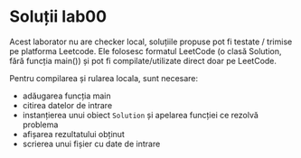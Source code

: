 # Soluții lab00

Acest laborator nu are checker local, soluțiile propuse pot fi testate / trimise pe platforma Leetcode.
Ele folosesc formatul LeetCode (o clasă Solution, fără funcția main()) și pot fi compilate/utilizate direct doar pe LeetCode. 

Pentru compilarea și rularea locala, sunt necesare:

* adăugarea funcția main
* citirea datelor de intrare
* instanțierea unui obiect `Solution` și apelarea funcției ce rezolvă problema
* afișarea rezultatului obținut
* scrierea unui fișier cu date de intrare 

